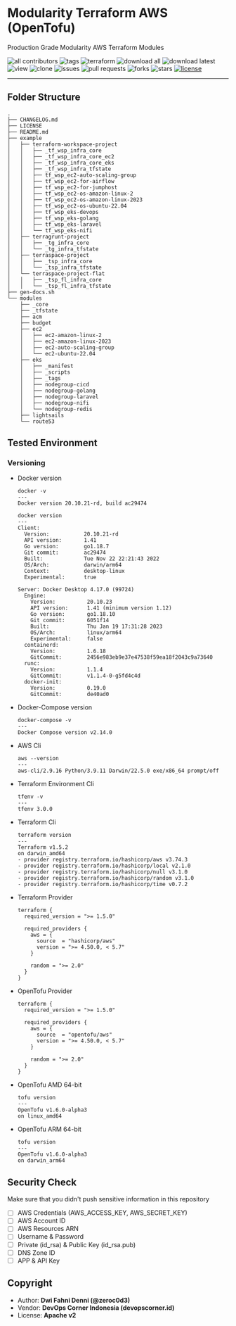 # Modularity Terraform AWS (OpenTofu)

Production Grade Modularity AWS Terraform Modules

![all contributors](https://img.shields.io/github/contributors/devopscorner/tf-aws-modules)
![tags](https://img.shields.io/github/v/tag/devopscorner/tf-aws-modules?sort=semver)
![terraform](https://img.shields.io/static/v1?logo=terraform&logoColor=white&label=terraform&message=1.5.2&color=orange)
![download all](https://img.shields.io/github/downloads/devopscorner/tf-aws-modules/total.svg)
![download latest](https://img.shields.io/github/downloads/devopscorner/tf-aws-modules/1.2.2/total)
![view](https://views.whatilearened.today/views/github/devopscorner/tf-aws-modules.svg)
![clone](https://img.shields.io/badge/dynamic/json?color=success&label=clone&query=count&url=https://raw.githubusercontent.com/devopscorner/tf-aws-modules/master/clone.json?raw=True&logo=github)
![issues](https://img.shields.io/github/issues/devopscorner/tf-aws-modules)
![pull requests](https://img.shields.io/github/issues-pr/devopscorner/tf-aws-modules)
![forks](https://img.shields.io/github/forks/devopscorner/tf-aws-modules)
![stars](https://img.shields.io/github/stars/devopscorner/tf-aws-modules)
[![license](https://img.shields.io/github/license/devopscorner/tf-aws-modules)](https://img.shields.io/github/license/devopscorner/tf-aws-modules)

---

## Folder Structure

```
.
├── CHANGELOG.md
├── LICENSE
├── README.md
├── example
│   ├── terraform-workspace-project
│   │   ├── _tf_wsp_infra_core
│   │   ├── _tf_wsp_infra_core_ec2
│   │   ├── _tf_wsp_infra_core_eks
│   │   ├── _tf_wsp_infra_tfstate
│   │   ├── tf_wsp_ec2-auto-scaling-group
│   │   ├── tf_wsp_ec2-for-airflow
│   │   ├── tf_wsp_ec2-for-jumphost
│   │   ├── tf_wsp_ec2-os-amazon-linux-2
│   │   ├── tf_wsp_ec2-os-amazon-linux-2023
│   │   ├── tf_wsp_ec2-os-ubuntu-22.04
│   │   ├── tf_wsp_eks-devops
│   │   ├── tf_wsp_eks-golang
│   │   ├── tf_wsp_eks-laravel
│   │   └── tf_wsp_eks-nifi
│   ├── terragrunt-project
│   │   ├── _tg_infra_core
│   │   └── _tg_infra_tfstate
│   ├── terraspace-project
│   │   ├── _tsp_infra_core
│   │   └── _tsp_infra_tfstate
│   └── terraspace-project-flat
│   │   ├── _tsp_fl_infra_core
│   │   └── _tsp_fl_infra_tfstate
├── gen-docs.sh
└── modules
    ├── _core
    ├── _tfstate
    ├── acm
    ├── budget
    ├── ec2
    │   ├── ec2-amazon-linux-2
    │   ├── ec2-amazon-linux-2023
    │   ├── ec2-auto-scaling-group
    │   └── ec2-ubuntu-22.04
    ├── eks
    │   ├── _manifest
    │   ├── _scripts
    │   ├── _tags
    │   ├── nodegroup-cicd
    │   ├── nodegroup-golang
    │   ├── nodegroup-laravel
    │   ├── nodegroup-nifi
    │   └── nodegroup-redis
    ├── lightsails
    └── route53
```

## Tested Environment

### Versioning

- Docker version

  ```
  docker -v
  ---
  Docker version 20.10.21-rd, build ac29474

  docker version
  ---
  Client:
    Version:           20.10.21-rd
    API version:       1.41
    Go version:        go1.18.7
    Git commit:        ac29474
    Built:             Tue Nov 22 22:21:43 2022
    OS/Arch:           darwin/arm64
    Context:           desktop-linux
    Experimental:      true

  Server: Docker Desktop 4.17.0 (99724)
    Engine:
      Version:          20.10.23
      API version:      1.41 (minimum version 1.12)
      Go version:       go1.18.10
      Git commit:       6051f14
      Built:            Thu Jan 19 17:31:28 2023
      OS/Arch:          linux/arm64
      Experimental:     false
    containerd:
      Version:          1.6.18
      GitCommit:        2456e983eb9e37e47538f59ea18f2043c9a73640
    runc:
      Version:          1.1.4
      GitCommit:        v1.1.4-0-g5fd4c4d
    docker-init:
      Version:          0.19.0
      GitCommit:        de40ad0
  ```

- Docker-Compose version

  ```
  docker-compose -v
  ---
  Docker Compose version v2.14.0
  ```

- AWS Cli

  ```
  aws --version
  ---
  aws-cli/2.9.16 Python/3.9.11 Darwin/22.5.0 exe/x86_64 prompt/off
  ```

- Terraform Environment Cli

  ```
  tfenv -v
  ---
  tfenv 3.0.0
  ```

- Terraform Cli

  ```
  terraform version
  ---
  Terraform v1.5.2
  on darwin_amd64
  - provider registry.terraform.io/hashicorp/aws v3.74.3
  - provider registry.terraform.io/hashicorp/local v2.1.0
  - provider registry.terraform.io/hashicorp/null v3.1.0
  - provider registry.terraform.io/hashicorp/random v3.1.0
  - provider registry.terraform.io/hashicorp/time v0.7.2
  ```

- Terraform Provider

  ```
  terraform {
    required_version = ">= 1.5.0"

    required_providers {
      aws = {
        source  = "hashicorp/aws"
        version = ">= 4.50.0, < 5.7"
      }

      random = ">= 2.0"
    }
  }
  ```

- OpenTofu Provider

  ```
  terraform {
    required_version = ">= 1.5.0"

    required_providers {
      aws = {
        source  = "opentofu/aws"
        version = ">= 4.50.0, < 5.7"
      }

      random = ">= 2.0"
    }
  }
  ```

- OpenTofu AMD 64-bit

  ```
  tofu version
  ---
  OpenTofu v1.6.0-alpha3
  on linux_amd64
  ```

- OpenTofu ARM 64-bit

  ```
  tofu version
  ---
  OpenTofu v1.6.0-alpha3
  on darwin_arm64
  ```

## Security Check

Make sure that you didn't push sensitive information in this repository

- [ ] AWS Credentials (AWS_ACCESS_KEY, AWS_SECRET_KEY)
- [ ] AWS Account ID
- [ ] AWS Resources ARN
- [ ] Username & Password
- [ ] Private (id_rsa) & Public Key (id_rsa.pub)
- [ ] DNS Zone ID
- [ ] APP & API Key

## Copyright

- Author: **Dwi Fahni Denni (@zeroc0d3)**
- Vendor: **DevOps Corner Indonesia (devopscorner.id)**
- License: **Apache v2**
